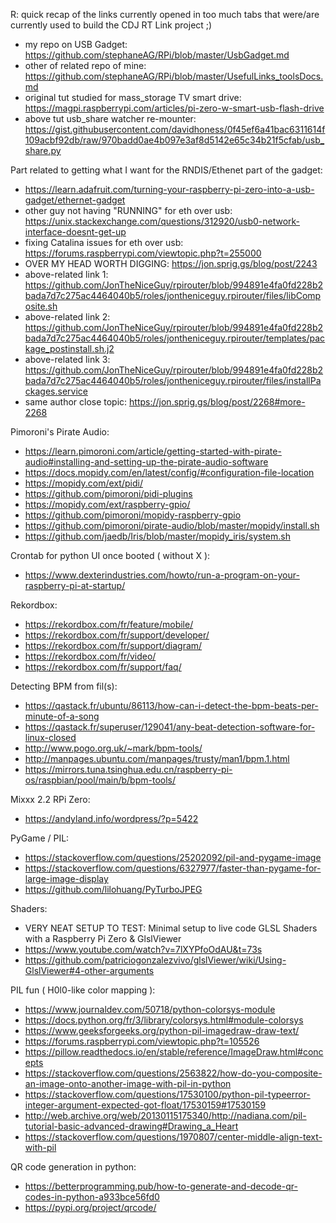 R: quick recap of the links currently opened in too much tabs that were/are currently used to build the CDJ RT Link project ;)
- my repo on USB Gadget: https://github.com/stephaneAG/RPi/blob/master/UsbGadget.md
- other of related repo of mine: https://github.com/stephaneAG/RPi/blob/master/UsefulLinks_toolsDocs.md
- original tut studied for mass_storage TV smart drive: https://magpi.raspberrypi.com/articles/pi-zero-w-smart-usb-flash-drive
- above tut usb_share watcher re-mounter: https://gist.githubusercontent.com/davidhoness/0f45ef6a41bac6311614f109acbf92db/raw/970badd0ae4b097e3af8d5142e65c34b21f5cfab/usb_share.py

Part related to getting what I want for the RNDIS/Ethenet part of the gadget:
- https://learn.adafruit.com/turning-your-raspberry-pi-zero-into-a-usb-gadget/ethernet-gadget
- other guy not having "RUNNING" for eth over usb: https://unix.stackexchange.com/questions/312920/usb0-network-interface-doesnt-get-up
- fixing Catalina issues for eth over usb: https://forums.raspberrypi.com/viewtopic.php?t=255000
- OVER MY HEAD WORTH DIGGING: https://jon.sprig.gs/blog/post/2243
- above-related link 1: https://github.com/JonTheNiceGuy/rpirouter/blob/994891e4fa0fd228b2bada7d7c275ac4464040b5/roles/jontheniceguy.rpirouter/files/libComposite.sh
- above-related link 2: https://github.com/JonTheNiceGuy/rpirouter/blob/994891e4fa0fd228b2bada7d7c275ac4464040b5/roles/jontheniceguy.rpirouter/templates/package_postinstall.sh.j2
- above-related link 3: https://github.com/JonTheNiceGuy/rpirouter/blob/994891e4fa0fd228b2bada7d7c275ac4464040b5/roles/jontheniceguy.rpirouter/files/installPackages.service
- same author close topic: https://jon.sprig.gs/blog/post/2268#more-2268


Pimoroni's Pirate Audio:
- https://learn.pimoroni.com/article/getting-started-with-pirate-audio#installing-and-setting-up-the-pirate-audio-software
- https://docs.mopidy.com/en/latest/config/#configuration-file-location
- https://mopidy.com/ext/pidi/
- https://github.com/pimoroni/pidi-plugins
- https://mopidy.com/ext/raspberry-gpio/
- https://github.com/pimoroni/mopidy-raspberry-gpio
- https://github.com/pimoroni/pirate-audio/blob/master/mopidy/install.sh
- https://github.com/jaedb/Iris/blob/master/mopidy_iris/system.sh

Crontab for python UI once booted ( without X ):
- https://www.dexterindustries.com/howto/run-a-program-on-your-raspberry-pi-at-startup/

Rekordbox:
- https://rekordbox.com/fr/feature/mobile/
- https://rekordbox.com/fr/support/developer/
- https://rekordbox.com/fr/support/diagram/
- https://rekordbox.com/fr/video/
- https://rekordbox.com/fr/support/faq/

Detecting BPM from fil(s):
- https://qastack.fr/ubuntu/86113/how-can-i-detect-the-bpm-beats-per-minute-of-a-song
- https://qastack.fr/superuser/129041/any-beat-detection-software-for-linux-closed
- http://www.pogo.org.uk/~mark/bpm-tools/
- http://manpages.ubuntu.com/manpages/trusty/man1/bpm.1.html
- https://mirrors.tuna.tsinghua.edu.cn/raspberry-pi-os/raspbian/pool/main/b/bpm-tools/

Mixxx 2.2 RPi Zero:
- https://andyland.info/wordpress/?p=5422

PyGame / PIL:
- https://stackoverflow.com/questions/25202092/pil-and-pygame-image
- https://stackoverflow.com/questions/6327977/faster-than-pygame-for-large-image-display
- https://github.com/lilohuang/PyTurboJPEG

Shaders:
- VERY NEAT SETUP TO TEST: Minimal setup to live code GLSL Shaders with a Raspberry Pi Zero & GlslViewer
- https://www.youtube.com/watch?v=7lXYPfoOdAU&t=73s
- https://github.com/patriciogonzalezvivo/glslViewer/wiki/Using-GlslViewer#4-other-arguments

PIL fun ( H0l0-like color mapping ):
- https://www.journaldev.com/50718/python-colorsys-module
- https://docs.python.org/fr/3/library/colorsys.html#module-colorsys
- https://www.geeksforgeeks.org/python-pil-imagedraw-draw-text/
- https://forums.raspberrypi.com/viewtopic.php?t=105526
- https://pillow.readthedocs.io/en/stable/reference/ImageDraw.html#concepts
- https://stackoverflow.com/questions/2563822/how-do-you-composite-an-image-onto-another-image-with-pil-in-python
- https://stackoverflow.com/questions/17530100/python-pil-typeerror-integer-argument-expected-got-float/17530159#17530159
- http://web.archive.org/web/20130115175340/http://nadiana.com/pil-tutorial-basic-advanced-drawing#Drawing_a_Heart
- https://stackoverflow.com/questions/1970807/center-middle-align-text-with-pil

QR code generation in python:
- https://betterprogramming.pub/how-to-generate-and-decode-qr-codes-in-python-a933bce56fd0
- https://pypi.org/project/qrcode/
